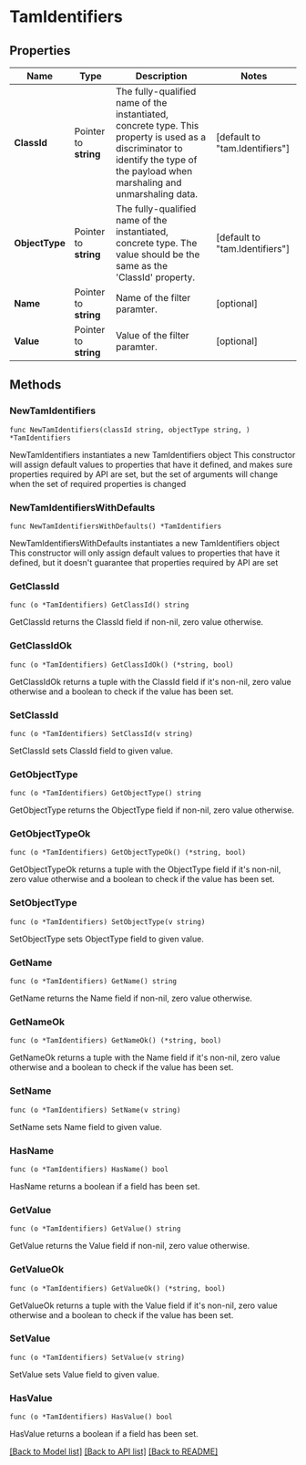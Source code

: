 # TamIdentifiers

## Properties

Name | Type | Description | Notes
------------ | ------------- | ------------- | -------------
**ClassId** | Pointer to **string** | The fully-qualified name of the instantiated, concrete type. This property is used as a discriminator to identify the type of the payload when marshaling and unmarshaling data. | [default to "tam.Identifiers"]
**ObjectType** | Pointer to **string** | The fully-qualified name of the instantiated, concrete type. The value should be the same as the &#39;ClassId&#39; property. | [default to "tam.Identifiers"]
**Name** | Pointer to **string** | Name of the filter paramter. | [optional] 
**Value** | Pointer to **string** | Value of the filter paramter. | [optional] 

## Methods

### NewTamIdentifiers

`func NewTamIdentifiers(classId string, objectType string, ) *TamIdentifiers`

NewTamIdentifiers instantiates a new TamIdentifiers object
This constructor will assign default values to properties that have it defined,
and makes sure properties required by API are set, but the set of arguments
will change when the set of required properties is changed

### NewTamIdentifiersWithDefaults

`func NewTamIdentifiersWithDefaults() *TamIdentifiers`

NewTamIdentifiersWithDefaults instantiates a new TamIdentifiers object
This constructor will only assign default values to properties that have it defined,
but it doesn't guarantee that properties required by API are set

### GetClassId

`func (o *TamIdentifiers) GetClassId() string`

GetClassId returns the ClassId field if non-nil, zero value otherwise.

### GetClassIdOk

`func (o *TamIdentifiers) GetClassIdOk() (*string, bool)`

GetClassIdOk returns a tuple with the ClassId field if it's non-nil, zero value otherwise
and a boolean to check if the value has been set.

### SetClassId

`func (o *TamIdentifiers) SetClassId(v string)`

SetClassId sets ClassId field to given value.


### GetObjectType

`func (o *TamIdentifiers) GetObjectType() string`

GetObjectType returns the ObjectType field if non-nil, zero value otherwise.

### GetObjectTypeOk

`func (o *TamIdentifiers) GetObjectTypeOk() (*string, bool)`

GetObjectTypeOk returns a tuple with the ObjectType field if it's non-nil, zero value otherwise
and a boolean to check if the value has been set.

### SetObjectType

`func (o *TamIdentifiers) SetObjectType(v string)`

SetObjectType sets ObjectType field to given value.


### GetName

`func (o *TamIdentifiers) GetName() string`

GetName returns the Name field if non-nil, zero value otherwise.

### GetNameOk

`func (o *TamIdentifiers) GetNameOk() (*string, bool)`

GetNameOk returns a tuple with the Name field if it's non-nil, zero value otherwise
and a boolean to check if the value has been set.

### SetName

`func (o *TamIdentifiers) SetName(v string)`

SetName sets Name field to given value.

### HasName

`func (o *TamIdentifiers) HasName() bool`

HasName returns a boolean if a field has been set.

### GetValue

`func (o *TamIdentifiers) GetValue() string`

GetValue returns the Value field if non-nil, zero value otherwise.

### GetValueOk

`func (o *TamIdentifiers) GetValueOk() (*string, bool)`

GetValueOk returns a tuple with the Value field if it's non-nil, zero value otherwise
and a boolean to check if the value has been set.

### SetValue

`func (o *TamIdentifiers) SetValue(v string)`

SetValue sets Value field to given value.

### HasValue

`func (o *TamIdentifiers) HasValue() bool`

HasValue returns a boolean if a field has been set.


[[Back to Model list]](../README.md#documentation-for-models) [[Back to API list]](../README.md#documentation-for-api-endpoints) [[Back to README]](../README.md)


